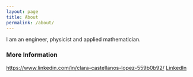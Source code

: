 ```yaml
---
layout: page
title: About
permalink: /about/
---
```


I am an engineer, physicist and applied mathematician. 

### More Information
https://www.linkedin.com/in/clara-castellanos-lopez-559b0b92/
[LinkedIn](https://www.linkedin.com/in/clara-castellanos-lopez-559b0b92/)